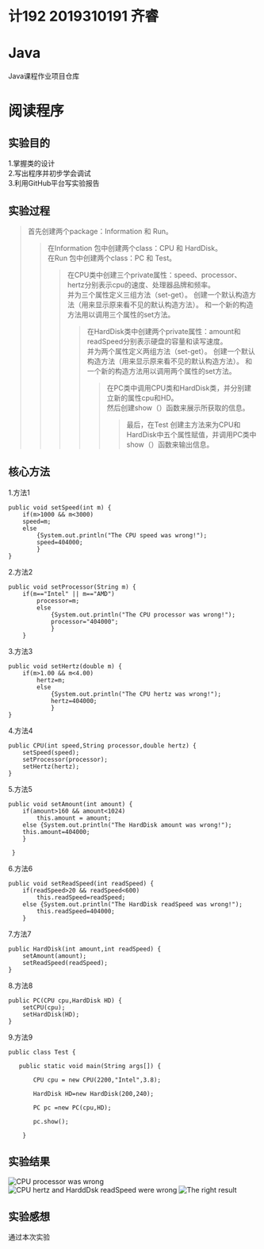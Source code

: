 # 计192 2019310191 齐睿
# Java
Java课程作业项目仓库
# 阅读程序
## 实验目的
1.掌握类的设计  
2.写出程序并初步学会调试  
3.利用GitHub平台写实验报告  
## 实验过程
>首先创建两个package：Information 和 Run。
>>在Information 包中创建两个class：CPU 和 HardDisk。  
    在Run 包中创建两个class：PC 和 Test。  
>>>在CPU类中创建三个private属性：speed、processor、hertz分别表示cpu的速度、处理器品牌和频率。  
   并为三个属性定义三组方法（set-get）。 
   创建一个默认构造方法（用来显示原来看不见的默认构造方法）。
   和一个新的构造方法用以调用三个属性的set方法。  
>>>>在HardDisk类中创建两个private属性：amount和readSpeed分别表示硬盘的容量和读写速度。  
   并为两个属性定义两组方法（set-get）。 
   创建一个默认构造方法（用来显示原来看不见的默认构造方法）。
   和一个新的构造方法用以调用两个属性的set方法。  
>>>>>在PC类中调用CPU类和HardDisk类，并分别建立新的属性cpu和HD。  
然后创建show（）函数来展示所获取的信息。  
>>>>>>最后，在Test 创建主方法来为CPU和HardDisk中五个属性赋值，并调用PC类中show（）函数来输出信息。

## 核心方法  
1.方法1  
```
public void setSpeed(int m) {
	if(m>1000 && m<3000)
	speed=m;
    else 
    	{System.out.println("The CPU speed was wrong!");
    	speed=404000;
    	}
}
```
2.方法2  
```
public void setProcessor(String m) {
	if(m=="Intel" || m=="AMD")
		processor=m;
	    else 
	    	{System.out.println("The CPU processor was wrong!");
	    	processor="404000";
	    	}
	}
``` 
3.方法3  
```
public void setHertz(double m) {
	if(m>1.00 && m<4.00)
		hertz=m;
	    else 
	    	{System.out.println("The CPU hertz was wrong!");
	    	hertz=404000;
	    	}
}
```
4.方法4  
```
public CPU(int speed,String processor,double hertz) {
	setSpeed(speed);
	setProcessor(processor);
	setHertz(hertz);
}
``` 
5.方法5  
```
public void setAmount(int amount) {
	if(amount>160 && amount<1024)
        this.amount = amount;
	else {System.out.println("The HardDisk amount was wrong!");
	this.amount=404000;
	}

 }
``` 
6.方法6  
```
public void setReadSpeed(int readSpeed) {
	if(readSpeed>20 && readSpeed<600)
		this.readSpeed=readSpeed;
	else {System.out.println("The HardDisk readSpeed was wrong!");
	    this.readSpeed=404000;
	}
``` 
7.方法7  
```
public HardDisk(int amount,int readSpeed) {
	setAmount(amount);
	setReadSpeed(readSpeed);
}
```
8.方法8  
``` 
public PC(CPU cpu,HardDisk HD) {
	setCPU(cpu);
	setHardDisk(HD);
}
```
9.方法9  
``` 
public class Test {

   public static void main(String args[]) {

       CPU cpu = new CPU(2200,"Intel",3.8);

       HardDisk HD=new HardDisk(200,240);

       PC pc =new PC(cpu,HD);

       pc.show();

    }
```
## 实验结果
![CPU processor was wrong](https://i.loli.net/2020/10/07/WtJ8So3lCmbp7xk.jpg)
![CPU hertz and HarddDsk readSpeed were wrong](https://i.loli.net/2020/10/07/jxnRK9Ouy86GLAe.jpg)
![The right result](https://i.loli.net/2020/10/07/ZOqQ5yrAfJTDN4B.jpg)
## 实验感想  
通过本次实验
